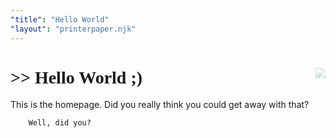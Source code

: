 ```yaml
---
"title": "Hello World"
"layout": "printerpaper.njk"
---
```

<div class="printer-paper" style="rotate: {% randomInteger -5, 5 %}deg;">
    <img src="/images/dotmatrixlady.png" style="float: right; opacity:0.30;" />
    <h1 style="font-family: high_speedregular;">&gt;&gt; Hello World ;)</h1>
        This is the homepage. Did you really think you could get away with that?

        Well, did you?
</div>   